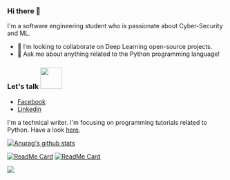 ### Hi there 👋
I'm a software engineering student who is passionate about Cyber-Security and ML.
- 🌟 I’m looking to collaborate on Deep Learning open-source projects.
- 💬 Ask me about anything related to the Python programming language!

### Let's talk <img src="https://media1.giphy.com/media/Qyo4wXCuIUNZJ4Qykp/giphy.gif" width="50">
  - [Facebook](https://www.facebook.com/profile.php?id=100004114573038)
  - [Linkedin](https://www.linkedin.com/in/ahmad-mardeni-369b3019b/)
  
  
I'm a technical writer. I'm focusing on programming tutorials related to Python. Have a look [here](https://www.section.io/engineering-education/authors/ahmad-mardeni/).

[![Anurag's github stats](https://github-readme-stats.vercel.app/api?username=ahmadmardeni1&show_icons=true&theme=tokyonight)](https://github.com/anuraghazra/github-readme-stats)

[![ReadMe Card](https://github-readme-stats.vercel.app/api/pin/?username=ahmadmardeni1&repo=BSC-scan-bot&theme=tokyonight)](https://github.com/ahmadmardeni1/BSC-scan-bot)
[![ReadMe Card](https://github-readme-stats.vercel.app/api/pin/?username=ahmadmardeni1&repo=Stock-price-predection-using-Python&theme=tokyonight)](https://github.com/ahmadmardeni1/Stock-price-predection-using-Python)


![](https://komarev.com/ghpvc/?username=ahmadmardeni1&color=blue)
 
